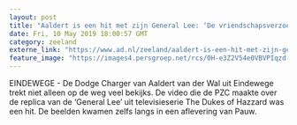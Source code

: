 ```yaml
---
layout: post
title: "Aaldert is een hit met zijn General Lee: ‘De vriendschapsverzoeken bleven maar komen’"
date: Fri, 10 May 2019 18:00:57 GMT
category: zeeland
externe_link: "https://www.ad.nl/zeeland/aaldert-is-een-hit-met-zijn-general-lee-de-vriendschapsverzoeken-bleven-maar-komen~aeafb1bf/"
feature_image: "https://images4.persgroep.net/rcs/0H-e3Z2V54e0VBVPIqzd-7Db4SE/diocontent/147286385/_fitwidth/400/?appId=21791a8992982cd8da851550a453bd7f&quality=0.7"
---
```


EINDEWEGE - De Dodge Charger van Aaldert van der Wal uit Eindewege trekt niet alleen op de weg veel bekijks. De video die de PZC maakte over de replica van de ‘General Lee’ uit televisieserie The Dukes of Hazzard was een hit. De beelden kwamen zelfs langs in een aflevering van Pauw.
